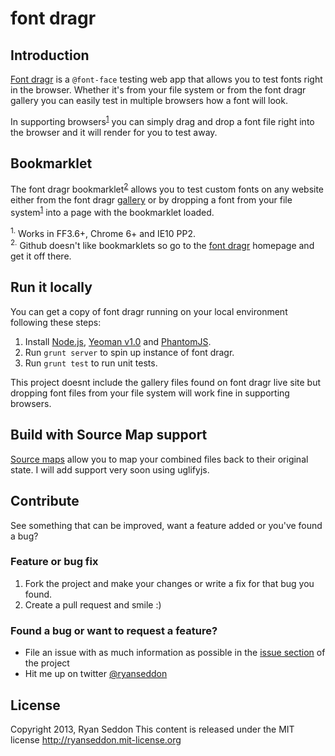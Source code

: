 # font dragr

## Introduction

[Font dragr](http://fontdragr.com/) is a `@font-face` testing web app that allows you to test fonts right in the browser. Whether it's from your file system or from the font dragr gallery you can easily test in multiple browsers how a font will look.

In supporting browsers<sup><a href="#sup1">1</a></sup> you can simply drag and drop a font file right into the browser and it will render for you to test away.

## Bookmarklet

The font dragr bookmarklet<sup><a href="#sup1">2</a></sup> allows you to test custom fonts on any website either from the font dragr [gallery](http://dev.fontdragr.com/gallery) or by dropping a font from your file system<sup><a href="#sup1">1</a></sup> into a page with the bookmarklet loaded.

<sup name="sup1">1.</sup> Works in FF3.6+, Chrome 6+ and IE10 PP2.<br />
<sup name="sup2">2.</sup> Github doesn't like bookmarklets so go to the [font dragr](http://dev.fontdragr.com/) homepage and get it off there.

## Run it locally

You can get a copy of font dragr running on your local environment following these steps:

1. Install [Node.js](nodejs.org), [Yeoman v1.0](http://yeoman.io) and [PhantomJS](http://phantomjs.org/).
2. Run `grunt server` to spin up instance of font dragr.
3. Run `grunt test` to run unit tests.

This project doesnt include the gallery files found on font dragr live site but dropping font files from your file system will work fine in supporting browsers.

## Build with Source Map support

[Source maps](http://www.html5rocks.com/en/tutorials/developertools/sourcemaps/) allow you to map your combined files back to their original state. I will add support very soon using uglifyjs.

## Contribute

See something that can be improved, want a feature added or you've found a bug?

### Feature or bug fix

1. Fork the project and make your changes or write a fix for that bug you found.
2. Create a pull request and smile :)

### Found a bug or want to request a feature?

* File an issue with as much information as possible in the [issue section](/ryanseddon/font-dragr/issues) of the project
* Hit me up on twitter [@ryanseddon](https://twitter.com/ryanseddon)

## License

Copyright 2013, Ryan Seddon
This content is released under the MIT license
http://ryanseddon.mit-license.org
